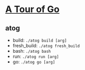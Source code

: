 # [A Tour of Go](https://golang.org/doc/)

## atog
- build: `./atog build [arg]`
- fresh_build: `./atog fresh_build`
- bash: `./atog bash`
- run: `./atog run [arg]`
- go: `./atog go [arg]`